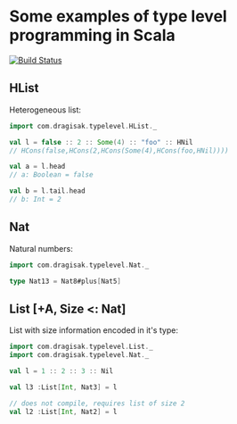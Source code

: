 # Some examples of type level programming in Scala

[![Build Status](https://travis-ci.org/dragisak/type-level.svg?branch=master)](https://travis-ci.org/dragisak/type-level)

## HList

Heterogeneous list:

```scala
import com.dragisak.typelevel.HList._

val l = false :: 2 :: Some(4) :: "foo" :: HNil 
// HCons(false,HCons(2,HCons(Some(4),HCons(foo,HNil))))

val a = l.head
// a: Boolean = false

val b = l.tail.head
// b: Int = 2

```

## Nat

Natural numbers:

```scala
import com.dragisak.typelevel.Nat._

type Nat13 = Nat8#plus[Nat5] 
```

## List [+A, Size <: Nat]

List with size information encoded in it's type:
 
```scala
import com.dragisak.typelevel.List._
import com.dragisak.typelevel.Nat._

val l = 1 :: 2 :: 3 :: Nil

val l3 :List[Int, Nat3] = l

// does not compile, requires list of size 2
val l2 :List[Int, Nat2] = l

```
